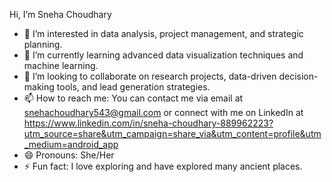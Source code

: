 Hi, I’m Sneha Choudhary
- 👀 I’m interested in data analysis, project management, and strategic planning.
- 🌱 I’m currently learning advanced data visualization techniques and machine learning.
- 💞️ I’m looking to collaborate on research projects, data-driven decision-making tools, and lead generation strategies.
- 📫 How to reach me: You can contact me via email at snehachoudhary543@gmail.com or connect with me on LinkedIn at https://www.linkedin.com/in/sneha-choudhary-889962223?utm_source=share&utm_campaign=share_via&utm_content=profile&utm_medium=android_app
- 😄 Pronouns: She/Her
- ⚡ Fun fact: I love exploring and have explored many ancient places.

<!---
Sneha-Choudhary28/Sneha-Choudhary28 is a ✨ special ✨ repository because its `README.md` (this file) appears on your GitHub profile.
You can click the Preview link to take a look at your changes.
--->
